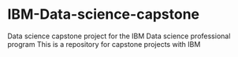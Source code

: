 # IBM-Data-science-capstone
Data science capstone project for the IBM Data science professional program
This is a repository for capstone projects with IBM

